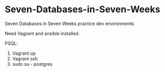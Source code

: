 # Seven-Databases-in-Seven-Weeks
Seven Databases in Seven Weeks practice dev environments 

Need Vagrant and ansible installed.

PSQL:
1. Vagrant up
2. Vagrant ssh
3. sudo su - postgres
